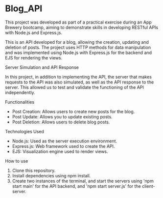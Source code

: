 # Blog_API
  This project was developed as part of a practical exercise during an App Brewery bootcamp, aiming to demonstrate skills in 
developing RESTful APIs with Node.js and Express.js.

  This is an API developed for a blog, allowing the creation, updating and deletion of posts. The project uses HTTP methods 
for data manipulation and was implemented using Node.js with Express.js for the backend and EJS for rendering the views.
  

Server Simulation and API Response

  In this project, in addition to implementing the API, the server that makes requests to the API was also simulated, as well 
as the API response to the server. This allowed us to test and validate the functioning of the API independently.


Functionalities

   - Post Creation: Allows users to create new posts for the blog.
   - Post Update: Allows you to update existing posts.
   - Post Deletion: Allows users to delete blog posts.

Technologies Used

   - Node.js: Used as the server execution environment.
   - Express.js: Web framework used to create the API.
   - EJS: Visualization engine used to render views.

How to use

   1) Clone this repository.
   2) Install dependencies using npm install.
   3) Create two instances of the terminal, and start the servers using 'npm start main' for the API backend,
      and 'npm start server.js' for the client-server.
